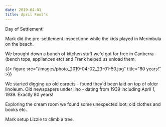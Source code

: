 ```yaml
---
date: 2019-04-01
title: April Fool's
---
```


Day of Settlement!

Mark did the pre-settlement inspectionn while the kids played in Merimbula on the beach.

We brought down a bunch of kitchen stuff we'd got for free in Canberra (bench tops, appliances etc) and Frank helped us unload them.

{{< figure src="/images/photo_2019-04-02_23-01-50.jpg" title="80 years!" >}}

We started digging up old carpets - found they'd been laid on top of older linoleum. Old newspapers under lino - dating from 1939 including April 1, 1939. Exactly 80 years!

Exploring the cream room we found some unexpected loot: old clothes and books etc. 

Mark setup Lizzie to climb a tree.


